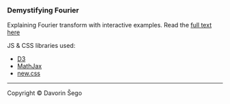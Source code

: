 ### Demystifying Fourier

Explaining Fourier transform with interactive examples. Read the [full text here](http://dsego.github.io/demystifying-fourier/)

JS & CSS libraries used:
- [D3](d3js.org)
- [MathJax](https://www.mathjax.org)
- [new.css](https://newcss.net)


---

Copyright ©️ Davorin Šego
